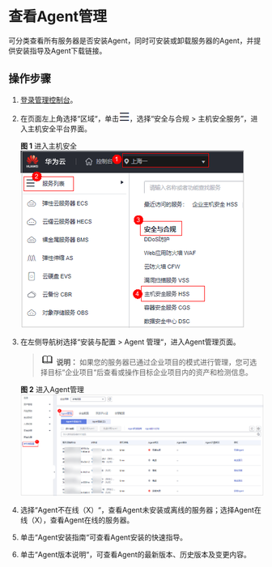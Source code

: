 # 查看Agent管理<a name="hss_01_0374"></a>

可分类查看所有服务器是否安装Agent，同时可安装或卸载服务器的Agent，并提供安装指导及Agent下载链接。

## 操作步骤<a name="section1832353335117"></a>

1.  [登录管理控制台](https://console.huaweicloud.com/?locale=zh-cn)。
2.  在页面左上角选择“区域“，单击![](figures/zh-cn_image_0000001517317834.png)，选择“安全与合规 \> 主机安全服务”，进入主机安全平台界面。

    **图 1**  进入主机安全<a name="hss_01_0234_fig1855613765114"></a>  
    ![](figures/进入主机安全.png "进入主机安全")

3.  在左侧导航树选择“安装与配置  \>  Agent 管理“，进入Agent管理页面。

    >![](public_sys-resources/icon-note.gif) **说明：** 
    >如果您的服务器已通过企业项目的模式进行管理，您可选择目标“企业项目“后查看或操作目标企业项目内的资产和检测信息。

    **图 2**  进入Agent管理<a name="fig43639934816"></a>  
    ![](figures/进入Agent管理.png "进入Agent管理")

4.  选择“Agent不在线（X）“，查看Agent未安装或离线的服务器；选择Agent在线（X），查看Agent在线的服务器。
5.  单击“Agent安装指南“可查看Agent安装的快速指导。
6.  单击“Agent版本说明“，可查看Agent的最新版本、历史版本及变更内容。

